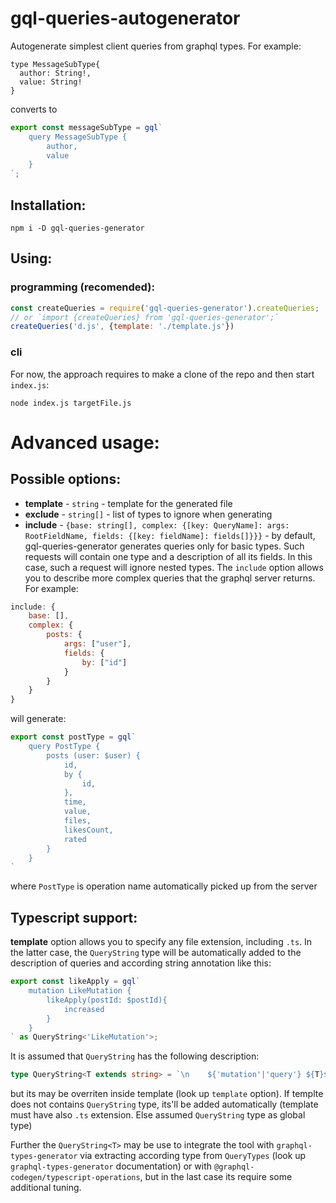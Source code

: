 # gql-queries-autogenerator

Autogenerate simplest client queries from graphql types. For example: 


```
type MessageSubType{
  author: String!,
  value: String!
}
```

converts to 

```js
export const messageSubType = gql`
    query MessageSubType {
        author,
        value
    }
`;
```

## Installation: 

```
npm i -D gql-queries-generator
```

## Using: 


### programming (recomended):

```js
const createQueries = require('gql-queries-generator').createQueries;
// or `import {createQueries} from 'gql-queries-generator';`
createQueries('d.js', {template: './template.js'})
```

### cli

For now, the approach requires to make a clone of the repo and then start `index.js`:

```
node index.js targetFile.js
```


# Advanced usage: 

## Possible options: 

- **template** - `string` - template for the generated file
- **exclude** - `string[]` - list of types to ignore when generating
- **include** - `{base: string[], complex: {[key: QueryName]: args: RootFieldName, fields: {[key: fieldName]: fields[]}}}` - by default, gql-queries-generator generates queries only for basic types. Such requests will contain one type and a description of all its fields. In this case, such a request will ignore nested types. The `include` option allows you to describe more complex queries that the graphql server returns. For example:

```js
include: {
    base: [],
    complex: {
        posts: {
            args: ["user"],
            fields: {
                by: ["id"]
            }
        }
    }
}
```

will generate: 

```js
export const postType = gql`
    query PostType {
        posts (user: $user) {
            id,
            by {
                id,
            },
            time,
            value,
            files,
            likesCount,
            rated
        }
    }
`
```

where `PostType` is operation name automatically picked up from the server


## Typescript support:

**template** option allows you to specify any file extension, including `.ts`. In the latter case, the `QueryString` type will be automatically added to the description of queries and according string annotation like this: 

```ts
export const likeApply = gql`
    mutation LikeMutation {
        likeApply(postId: $postId){
            increased
        }
    }
` as QueryString<'LikeMutation'>;
```


It is assumed that `QueryString` has the following description:

```ts
type QueryString<T extends string> = `\n    ${'mutation'|'query'} ${T}${string}`
```

but its may be overriten inside template (look up `template` option). If templte does not contains `QueryString` type, its'll be added automatically (template must have also `.ts` extension. Else assumed `QueryString` type as global type)


Further the `QueryString<T>` may be use to integrate the tool with `graphql-types-generator` via extracting according type from `QueryTypes` (look up `graphql-types-generator` documentation) or with `@graphql-codegen/typescript-operations`, but in the last case its require some additional tuning.



